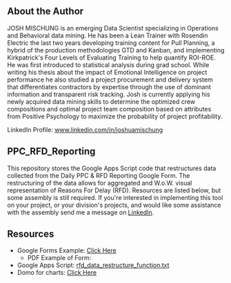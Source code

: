 ## About the Author
JOSH MISCHUNG is an emerging Data Scientist specializing in Operations and Behavioral data mining. He has been a Lean Trainer with Rosendin Electric the last two years developing training content for Pull Planning, a hybrid of the production methodologies GTD and Kanban, and implementing Kirkpatrick's Four Levels of Evaluating Training to help quantify ROI-ROE. He was first introduced to statistical analysis during grad school. While writing his thesis about the impact of Emotional Intelligence on project performance he also studied a project procurement and delivery system that differentiates contractors by expertise through the use of dominant information and transparent risk tracking. Josh is currently applying his newly acquired data mining skills to determine the optimized crew compositions and optimal project team composition based on attributes from Positive Psychology to maximize the probability of project profitability.

LinkedIn Profile: www.linkedin.com/in/joshuamischung

## PPC_RFD_Reporting
This repository stores the Google Apps Script code that restructures data collected from the Daily PPC &amp; RFD Reporting Google Form. The restructuring of the data allows for aggregated and W.o.W. visual representation of Reasons For Delay (RFD). Resources are listed below, but some assembly is still required. If you're interested in implementing this tool on your project, or your division's projects, and would like some assistance with the assembly send me a message on [LinkedIn](www.linkedin.com/in/joshuamischung).


## Resources
* Google Forms Example: [Click Here](https://goo.gl/forms/BVnJmRCDiXxSDHup2)
    * PDF Example of Form:
* Google Apps Script: [rfd_data_restructure_function.txt](https://github.com/jmischun/PPC_RFD_Reporting/blob/master/Docs/rfd_data_restructure_function.txt)
* Domo for charts: [Click Here](https://www.domo.com/)
